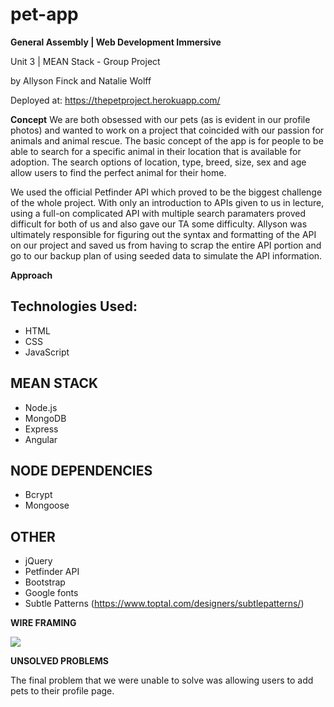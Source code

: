 # pet-app

__General Assembly | Web Development Immersive__

Unit 3 | MEAN Stack - Group Project

by Allyson Finck and Natalie Wolff

Deployed at: https://thepetproject.herokuapp.com/


__Concept__
We are both obsessed with our pets (as is evident in our profile photos) and wanted to work on a project that coincided with our passion for animals and animal rescue. The basic concept of the app is for people to be able to search for a specific animal in their location that is available for adoption. The search options of location, type, breed, size, sex and age allow users to find the perfect animal for their home.

We used the official Petfinder API which proved to be the biggest challenge of the whole project. With only an introduction to APIs given to us in lecture, using a full-on complicated API with multiple search paramaters proved difficult for both of us and also gave our TA some difficulty. Allyson was ultimately responsible for figuring out the syntax and formatting of the API on our project and saved us from having to scrap the entire API portion and go to our backup plan of using seeded data to simulate the API information.




__Approach__
## Technologies Used:
* HTML
* CSS
* JavaScript

## MEAN STACK
* Node.js
* MongoDB
* Express
* Angular

## NODE DEPENDENCIES
* Bcrypt
* Mongoose

## OTHER
* jQuery
* Petfinder API
* Bootstrap
* Google fonts
* Subtle Patterns (https://www.toptal.com/designers/subtlepatterns/)

__WIRE FRAMING__

![](https://i.imgur.com/1hDXBYk.jpg)

__UNSOLVED PROBLEMS__

The final problem that we were unable to solve was allowing users to add pets to their profile page. 
